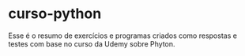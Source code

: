# curso-python
 Esse é o resumo de exercícios e programas criados como respostas e testes com base no curso da Udemy sobre Phyton.
